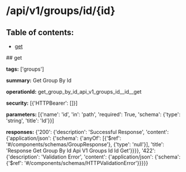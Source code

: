 # /api/v1/groups/id/{id}

## Table of contents:
- [get](#get)

<a name="get" />
## get

**tags:** ['groups']

**summary:** Get Group By Id

**operationId:** get_group_by_id_api_v1_groups_id__id__get

**security:** [{'HTTPBearer': []}]

**parameters:** [{'name': 'id', 'in': 'path', 'required': True, 'schema': {'type': 'string', 'title': 'Id'}}]

**responses:** {'200': {'description': 'Successful Response', 'content': {'application/json': {'schema': {'anyOf': [{'$ref': '#/components/schemas/GroupResponse'}, {'type': 'null'}], 'title': 'Response Get Group By Id Api V1 Groups Id  Id  Get'}}}}, '422': {'description': 'Validation Error', 'content': {'application/json': {'schema': {'$ref': '#/components/schemas/HTTPValidationError'}}}}}


